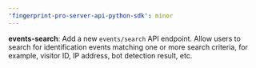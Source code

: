 ```yaml
---
'fingerprint-pro-server-api-python-sdk': minor
---
```


**events-search**: Add a new `events/search` API endpoint. Allow users to search for identification events matching one or more search criteria, for example, visitor ID, IP address, bot detection result, etc.
